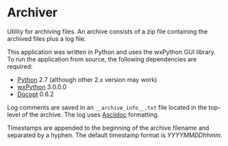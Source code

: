 Archiver
========
Utility for archiving files. An archive consists of a zip file containing the archived files plus a log file.

This application was written in Python and uses the wxPython GUI library. To run the application from source, the following dependencies are required:

  - [Python](http://python.org/) 2.7 (although other 2.x version may work)
  - [wxPython](http://wxpython.org/) 3.0.0.0
  - [Docopt](https://github.com/docopt/docopt) 0.6.2

Log comments are saved in an <code>\_\_archive\_info\_\_.txt</code> file located in the top-level of the archive. The log uses [Asciidoc](http://www.methods.co.nz/asciidoc/) formatting.

Timestamps are appended to the beginning of the archive filename and separated by a hyphen. The default timestamp format is *YYYYMMDDhhmm*.

